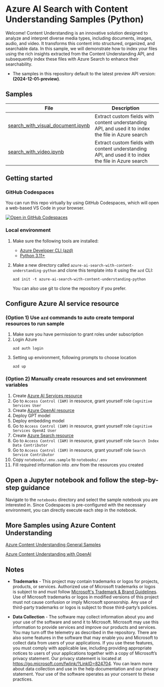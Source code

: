 # Azure AI Search with Content Understanding Samples (Python)

Welcome! Content Understanding is an innovative solution designed to analyze and interpret diverse media types, including documents, images, audio, and video. It transforms this content into structured, organized, and searchable data. In this sample, we will demonstrate how to index your files using the rich insights extracted from the Content Understanding API, and subsequently index these files with Azure Search to enhance their searchability.


- The samples in this repository default to the latest preview API version: **(2024-12-01-preview)**.


## Samples

| File | Description |
| --- | --- |
| [search_with_visual_document.ipynb](notebooks/search_with_visual_document.ipynb) | Extract custom fields with content understanding API, and used it to index the file in Azure search |
| [search_with_video.ipynb](notebooks/search_with_video.ipynb) | Extract custom fields with content understanding API, and used it to index the file in Azure search |


## Getting started
### GitHub Codespaces
You can run this repo virtually by using GitHub Codespaces, which will open a web-based VS Code in your browser.

[![Open in GitHub Codespaces](https://github.com/codespaces/badge.svg)](https://github.com/codespaces/new?skip_quickstart=true&machine=basicLinux32gb&repo=901183239&ref=main&geo=UsEast&devcontainer_path=.devcontainer%2Fdevcontainer.json)

### Local environment

1. Make sure the following tools are installed:

    * [Azure Developer CLI (azd)](https://aka.ms/install-azd)
    * [Python 3.11+](https://www.python.org/downloads/)

2. Make a new directory called `azure-ai-search-with-content-understanding-python` and clone this template into it using the `azd` CLI:

    ```shell
    azd init -t azure-ai-search-with-content-understanding-python
    ```

    You can also use git to clone the repository if you prefer.

## Configure Azure AI service resource
### (Option 1) Use `azd` commands to auto create temporal resources to run sample
1. Make sure you have permission to grant roles under subscription
1. Login Azure
    ```shell
    azd auth login
    ```
1. Setting up environment, following prompts to choose location
    ```shell
    azd up
    ```


### (Option 2) Manually create resources and set environment variables
1. Create [Azure AI Services resource](docs/create_azure_ai_service.md)
1. Go to `Access Control (IAM)` in resource, grant yourself role `Cognitive Services User`
1. Create [Azure OpenAI resource](https://learn.microsoft.com/en-us/azure/ai-services/openai/how-to/create-resource?pivots=web-portal)
1. Deploy GPT model
1. Deploy embedding model
1. Go to `Access Control (IAM)` in resource, grant yourself role `Cognitive Services OpenAI User`
1. Create [Azure Search resource](https://learn.microsoft.com/en-us/azure/search/search-create-service-portal)
1. Go to `Access Control (IAM)` in resource, grant yourself role `Search Index Data Contributor`
1. Go to `Access Control (IAM)` in resource, grant yourself role `Search Service Contributor`
1. Copy `notebooks/.env.sample` to `notebooks/.env`
1. Fill required information into .env from the resources you created

## Open a Jupyter notebook and follow the step-by-step guidance

Navigate to the `notebooks` directory and select the sample notebook you are interested in. Since Codespaces is pre-configured with the necessary environment, you can directly execute each step in the notebook.


## More Samples using Azure Content Understanding
[Azure Content Understanding General Samples](https://github.com/Azure-Samples/azure-ai-content-understanding-python)

[Azure Content Understanding with OpenAI](https://github.com/Azure-Samples/azure-ai-content-understanding-with-azure-openai-python)

## Notes

* **Trademarks** - This project may contain trademarks or logos for projects, products, or services. Authorized use of Microsoft trademarks or logos is subject to and must follow [Microsoft's Trademark & Brand Guidelines](https://www.microsoft.com/en-us/legal/intellectualproperty/trademarks/usage/general). Use of Microsoft trademarks or logos in modified versions of this project must not cause confusion or imply Microsoft sponsorship. Any use of third-party trademarks or logos is subject to those third-party’s policies.

* **Data Collection** - The software may collect information about you and your use of the software and send it to Microsoft. Microsoft may use this information to provide services and improve our products and services. You may turn off the telemetry as described in the repository. There are also some features in the software that may enable you and Microsoft to collect data from users of your applications. If you use these features, you must comply with applicable law, including providing appropriate notices to users of your applications together with a copy of Microsoft’s privacy statement. Our privacy statement is located at https://go.microsoft.com/fwlink/?LinkID=824704. You can learn more about data collection and use in the help documentation and our privacy statement. Your use of the software operates as your consent to these practices.
